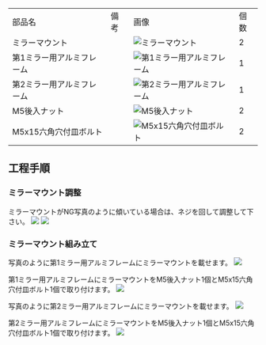 <table class="packing-list">
    <tbody>
        <tr>
            <td>部品名</td>
            <td>備考</td>
            <td class="packing-img">画像</td>
            <td>個数</td>
        </tr>
        <tr>
            <td>ミラーマウント</td>
            <td></td>
            <td><img src="./images/packing/036.jpg" alt="ミラーマウント"/></td>
            <td>2</td>
        </tr>
        <tr>
            <td>第1ミラー用アルミフレーム</td>
            <td></td>
            <td><img src="./images/packing/037.jpg" alt="第1ミラー用アルミフレーム"/></td>
            <td>1</td>
        </tr>
        <tr>
            <td>第2ミラー用アルミフレーム</td>
            <td></td>
            <td><img src="./images/packing/038.jpg" alt="第2ミラー用アルミフレーム"/></td>
            <td>1</td>
        </tr>
        <tr>
            <td>M5後入ナット</td>
            <td></td>
            <td><img src="./images/packing/139.jpg" alt="M5後入ナット"/></td>
            <td>2</td>
        </tr>
        <tr>
            <td>M5x15六角穴付皿ボルト</td>
            <td></td>
            <td><img src="./images/packing/149.jpg" alt="M5x15六角穴付皿ボルト"/></td>
            <td>2</td>
        </tr>
    </tbody>
</table>

## 工程手順

### ミラーマウント調整

ミラーマウントがNG写真のように傾いている場合は、ネジを回して調整して下さい。
<img src="./images/011/000.jpg"/>
<img src="./images/011/001.jpg"/>

### ミラーマウント組み立て

写真のように第1ミラー用アルミフレームにミラーマウントを載せます。
<img src="./images/011/002.jpg"/>

第1ミラー用アルミフレームにミラーマウントをM5後入ナット1個とM5x15六角穴付皿ボルト1個で取り付けます。
<img src="./images/011/003.jpg"/>

写真のように第2ミラー用アルミフレームにミラーマウントを載せます。
<img src="./images/011/004.jpg"/>

第2ミラー用アルミフレームにミラーマウントをM5後入ナット1個とM5x15六角穴付皿ボルト1個で取り付けます。
<img src="./images/011/005.jpg"/>
